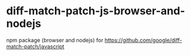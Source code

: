 # diff-match-patch-js-browser-and-nodejs
npm package (browser and nodejs) for https://github.com/google/diff-match-patch/javascript
